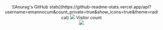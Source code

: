 <!-- ![](https://media0.giphy.com/media/3otPorWLQJq5GmHRtu/giphy.gif)
 -->
<p align="center"> 
 ![Anurag's GitHub stats](https://github-readme-stats.vercel.app/api?username=emannocum&count_private=true&show_icons=true&theme=radical)
<a href=#><img src="contributions.svg"></a>
  Visitor count<br>
  <img src="https://profile-counter.glitch.me/HiImMadoxx69/count.svg" style ="width: 'auto'"/>
</p>
